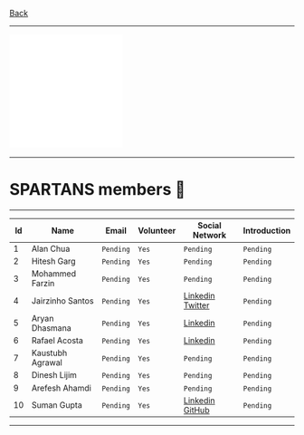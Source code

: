 [Back](/README.md#foo)

---

![AI Curious Minds](../Logos/Icons/200x200/AICM_Icon_White-200x200.png)

---

# SPARTANS members 👥

---

| Id | Name | Email | Volunteer | Social Network | Introduction |
| --- | --- | --- | --- | --- | --- |
| 1 | Alan Chua | `Pending` | `Yes` | `Pending` | `Pending` |
| 2 | Hitesh Garg | `Pending` | `Yes` | `Pending` | `Pending` |
| 3 | Mohammed Farzin | `Pending` | `Yes` | `Pending` | `Pending` |
| 4 | Jairzinho Santos | `Pending` | `Yes` | [Linkedin](https://www.linkedin.com/in/jairzinhosantos/) <br> [Twitter](https://twitter.com/_jairzinho_) | `Pending` |
| 5 | Aryan Dhasmana | `Pending` | `Yes` | [Linkedin](https://www.linkedin.com/in/aryan-dhasmana-962967220/) | `Pending` |
| 6 | Rafael Acosta | `Pending` | `Yes` | [Linkedin](https://www.linkedin.com/in/rafacosta/) | `Pending` |
| 7 | Kaustubh Agrawal | `Pending` | `Yes` | `Pending` | `Pending` |
| 8 | Dinesh Lijim | `Pending` | `Yes` | `Pending` | `Pending` |
| 9 | Arefesh Ahamdi | `Pending` | `Yes` | `Pending` | `Pending` |
| 10 | Suman Gupta | `Pending` | `Yes` | [Linkedin](https://www.linkedin.com/in/sumanxg) <br> [GitHub](https://www.github.com/sumanxg) | `Pending` |

---

